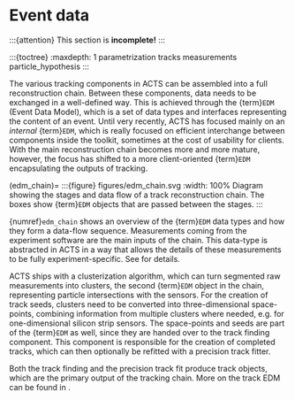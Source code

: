 # Event data

:::{attention}
This section is **incomplete!**
:::

:::{toctree}
:maxdepth: 1
parametrization
tracks
measurements
particle_hypothesis
:::

The various tracking components in ACTS can be assembled into a full
reconstruction chain.  Between these components, data needs to be exchanged in
a well-defined way. This is achieved through the {term}`EDM` (Event Data Model), which
is a set of data types and interfaces representing the content of an event.
Until very recently, ACTS has focused mainly on an *internal* {term}`EDM`, which
is really focused on efficient interchange between components inside the
toolkit, sometimes at the cost of usability for clients. With the main
reconstruction chain becomes more and more mature, however, the focus has
shifted to a more client-oriented {term}`EDM` encapsulating the outputs of tracking.

(edm_chain)=
:::{figure} figures/edm_chain.svg
:width: 100%
Diagram showing the stages and data flow of a track reconstruction chain. The
boxes show {term}`EDM` objects that are passed between the stages.
:::


{numref}`edm_chain` shows an overview of the {term}`EDM` data types and how
they form a data-flow sequence. Measurements coming from the experiment
software are the main inputs of the chain. This data-type is abstracted in ACTS
in a way that allows the details of these measurements to be fully
experiment-specific. See [](#edm_uncalib_meas) for details.

ACTS ships with a clusterization algorithm, which can turn segmented raw
measurements into clusters, the second {term}`EDM` object in the chain,
representing particle intersections with the sensors. For the creation of track
seeds, clusters need to be converted into three-dimensional space-points,
combining information from multiple clusters where needed, e.g. for
one-dimensional silicon strip sensors.  The space-points and seeds are part of
the {term}`EDM` as well, since they are handed over to the track finding
component. This component is responsible for the creation of completed tracks,
which can then optionally be refitted with a precision track fitter.

Both the track finding and the precision track fit produce track objects, which
are the primary output of the tracking chain. More on the track EDM can be
found in [](#edm_tracks).
